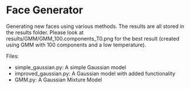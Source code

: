 # Face Generator

Generating new faces using various methods. The results are all stored in the results folder. Please look at results/GMM/GMM_100.components_T0.png for the best result (created using GMM with 100 components and a low temperature).

Files:
- simple_gaussian.py: A simple Gaussian model
- improved_gaussian.py: A Gaussian model with added functionality
- GMM.py: A Gaussian Mixture Model